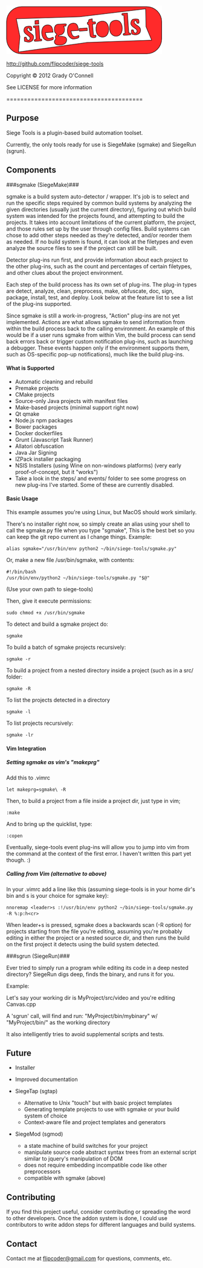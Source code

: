 ![siege-tools](https://raw.githubusercontent.com/flipcoder/siege-tools/14b4912238590352658221b1e85d376dd5c660d7/sgtools.png)

http://github.com/flipcoder/siege-tools

Copyright &copy; 2012 Grady O'Connell

See LICENSE for more information

=======================================

## Purpose ##
Siege Tools is a plugin-based build automation toolset.

Currently, the only tools ready for use is SiegeMake (sgmake) and SiegeRun (sgrun).

## Components ##

###sgmake (SiegeMake)###

sgmake is a build system auto-detector / wrapper.  It's job is to select and run the specific steps required by common build systems by analyzing the given directories (usually just the current directory), figuring out which build system was intended for the projects found, and attempting to build the projects.  It takes into account limitations of the current platform, the project, and those rules set up by the user through config files.  Build systems can chose to add other steps needed as they're detected, and/or reorder them as needed.  If no build system is found, it can look at the filetypes and even analyze the source files to see if the project can still be built.

Detector plug-ins run first, and provide information about each project to the other plug-ins, such as the count and percentages of certain filetypes, and other clues about the project environment.

Each step of the build process has its own set of plug-ins.  The plug-in types are detect, analyze, clean, preprocess, make, obfuscate, doc, sign, package, install, test, and deploy.
Look below at the feature list to see a list of the plug-ins supported.

Since sgmake is still a work-in-progress, "Action" plug-ins are not yet implemented.  Actions are what allows sgmake to send information from within the build process back to the calling environment.
An example of this would be if a user runs sgmake from within Vim, the build process can send back errors back or trigger custom notification plug-ins, such as launching a debugger.  These events happen only if the environment supports them, such as OS-specific pop-up notifications), much like the build plug-ins.

#### What is Supported ####

- Automatic cleaning and rebuild
- Premake projects
- CMake projects
- Source-only Java projects with manifest files
- Make-based projects (minimal support right now)
- Qt qmake
- Node.js npm packages
- Bower packages
- Docker dockerfiles
- Grunt (Javascript Task Runner)
- Allatori obfuscation
- Java Jar Signing
- IZPack installer packaging
- NSIS Installers (using Wine on non-windows platforms) (very early proof-of-concept, but it "works")
- Take a look in the steps/ and events/ folder to see some progress on new plug-ins I've started.  Some of these are currently disabled.

#### Basic Usage ####

This example assumes you're using Linux, but MacOS should work similarly.

There's no installer right now, so simply create an alias using your shell to call the sgmake.py file when you type "sgmake",
This is the best bet so you can keep the git repo current as I change things.
Example:

    alias sgmake="/usr/bin/env python2 ~/bin/siege-tools/sgmake.py"

Or, make a new file /usr/bin/sgmake, with contents:

    #!/bin/bash
    /usr/bin/env/python2 ~/bin/siege-tools/sgmake.py "$@"

(Use your own path to siege-tools)

Then, give it execute permissions:

    sudo chmod +x /usr/bin/sgmake

To detect and build a sgmake project do:

    sgmake

To build a batch of sgmake projects recursively:

    sgmake -r

To build a project from a nested directory inside a project (such as in a src/ folder:

    sgmake -R

To list the projects detected in a directory

    sgmake -l

To list projects recursively:

    sgmake -lr

#### Vim Integration ####

##### Setting sgmake as vim's "makeprg" #####

Add this to .vimrc

    let makeprg=sgmake\ -R

Then, to build a project from a file inside a project dir, just type in vim;

    :make

And to bring up the quicklist, type:

    :copen

Eventually, siege-tools event plug-ins will allow you to jump into vim from the
command at the context of the first error.  I haven't written this part yet though. :)

##### Calling from Vim (alternative to above) #####

In your .vimrc add a line like this (assuming siege-tools is in your home dir's bin and <leader>s is your choice for sgmake key):

    nnoremap <leader>s :!/usr/bin/env python2 ~/bin/siege-tools/sgmake.py -R %:p:h<cr>

When leader+s is pressed, sgmake does a backwards scan (-R option) for projects starting from the file you're editing, assuming you're probably editing in either the project or a nested source dir, and then runs the build on the first project it detects using the build system detected.

###sgrun (SiegeRun)###

Ever tried to simply run a program while editing its code in a deep nested
directory?  SiegeRun digs deep, finds the binary, and runs it for you.

Example:

Let's say your working dir is MyProject/src/video and you're editing Canvas.cpp

A 'sgrun' call, will find and run: "MyProject/bin/mybinary" w/
"MyProject/bin/" as the working directory

It also intelligently tries to avoid supplemental scripts and tests.

## Future ##

- Installer
- Improved documentation

- SiegeTap (sgtap)
    - Alternative to Unix "touch" but with basic project templates
    - Generating template projects to use with sgmake or your build system of choice
    - Context-aware file and project templates and generators

- SiegeMod (sgmod)
    - a state machine of build switches for your project
    - manipulate source code abstract syntax trees from an external script similar to jquery's manipulation of DOM
    - does not require embedding incompatible code like other preprocessors
    - compatible with sgmake (above)

## Contributing ##
If you find this project useful, consider contributing or spreading the word to other developers.
Once the addon system is done, I could use contributors to write addon steps for different languages and build systems.

## Contact ##
Contact me at flipcoder@gmail.com for questions, comments, etc.

